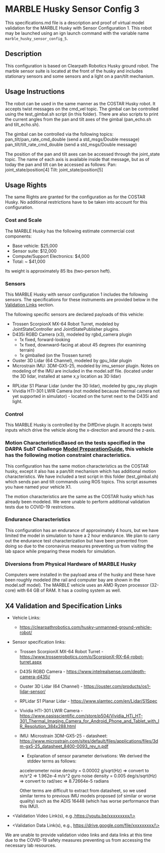 <!---This is a Markdown description of a robot model submitted for inclusion in the DARPA Subterranean Challenge Technology Repository -->

# MARBLE Husky Sensor Config 3
This specifications.md file is a description and proof of virtual model validation for the MARBLE Husky with Sensor Configuration 1. This robot may be launched using an ign launch command with the variable name `marble_husky_sensor_config_5`.

## Description
This configuration is based on Clearpath Robotics Husky ground robot. The marble sensor suite is located at the front of the husky and includes stationary sensors and some sensors and a light on a pan/tilt mechanism.  

## Usage Instructions
The robot can be used in the same manner as the COSTAR Husky robot.  It accepts twist messages on the cmd_vel topic.  The gimbal can be controlled using the test_gimbal.sh script (in this folder).  There are also scripts to print the current angles from the pan and tilt axes of the gimbal (pan_echo.sh and tilt_echo.sh).

The gimbal can be controlled via the following topics:
pan_tilt/pan_rate_cmd_double (send a std_msgs/Double message)
pan_tilt/tilt_rate_cmd_double (send a std_msgs/Double message)

The position of the pan and tilt axes can be accessed through the joint_state topic.  The name of each axis is available inside that message, but as of today the pan and tilt can be accessed as follows:
Pan: joint_state/position[4]
Tilt: joint_state/position[5]

## Usage Rights
The same Rights are granted for the configuration as for the COSTAR Husky. No additional restrictions have to be taken into account for this configuration.

### Cost and Scale
The MARBLE Husky has the following estimate commercial cost components:
* Base vehicle: $25,000
* Sensor suite: $12,000
* Compute/Support Electronics: $4,000
* Total: ~ $41,000

Its weight is approximately 85 lbs (two-person heft).

### Sensors
This MARBLE Husky with sensor configuration 1 includes the following sensors. The specifications for these instruments are provided below in the [Validation Links](#validation_links) section.

The following specific sensors are declared payloads of this vehicle:

* Trossen ScorpionX MX-64 Robot Turret, modeled by JointStateController and JointStatePublisher plugins.
* D435i RGBD Camera (x3), modeled by rgbd_camera plugin
  - 1x fixed, forward-looking
  - 1x fixed, downward-facing at about 45 degrees (for examining terrain)
  - 1x gimballed (on the Trossen turret)
* Ouster 3D Lidar (64 Channel), modeled by gpu_lidar plugin
* Microstrain IMU: 3DM-GX5-25, modeled by imu_sensor plugin. Notes on modeling of the IMU are included in the model.sdf file.  (located under the 3D lidar, installed at same x,y location as 3D lidar)
- RPLidar S1 Planar Lidar (under the 3D lidar), modeled by gpu_ray plugin
- Vividia HTI-301 LWIR Camera (not modeled because thermal camera not yet supported in simulator) - located on the turret next to the D435i and light.  

### Control
This MARBLE Husky is controlled by the DiffDrive plugin.  It accepts twist inputs which drive the vehicle along the x-direction and around the z-axis.  

### Motion CharacteristicsBased on the tests specified in the DARPA SubT Challenge [Model PreparationGuide](https://subtchallenge.com/\<fix_me\>), this vehicle has the following motion constraint characteristics.

This configuration has the same motion characteristics as the COSTAR husky, except it also has a pan/tilt mechanism which has additional motion characteristics.  We have included a test script in this folder (test_gimbal.sh) which sends pan and tilt commands using ROS topics.  This script assumes you have named your vehicle X1.  

The motion characteristics are the same as the COSTAR husky which has already been modeled.  We were unable to perform additional validation tests due to COVID-19 restrictions.  

### Endurance Characteristics
This configuration has an endurance of approximately 4 hours, but we have limited the model in simulation to have a 2 hour endurance.  We plan to carry out the endurance test characterization but have been prevented from doing so due to the coronavirus measures preventing us from visiting the lab space while preparing these models for simulation.  

### Diversions from Physical Hardware of MARBLE Husky
Computers were installed in the payload area of the husky and these have been roughly modeled (the rail and computer bay are shown in the model.sdf model).  The MARBLE vehicle uses an AMD Ryzen processor (32-core) with 64 GB of RAM.  It has a cooling system as well.  

## X4 Validation and Specification Links
* Vehicle Links:
  * https://clearpathrobotics.com/husky-unmanned-ground-vehicle-robot/

* Sensor specification links:
  * Trossen ScorpionX MX-64 Robot Turret - https://www.trossenrobotics.com/p/ScorpionX-RX-64-robot-turret.aspx
  * D435i RGBD Camera - https://www.intelrealsense.com/depth-camera-d435i/
  * Ouster 3D Lidar (64 Channel) - https://ouster.com/products/os1-lidar-sensor/
  * RPLidar S1 Planar Lidar - https://www.slamtec.com/en/Lidar/S1Spec
  * Vividia HTI-301 LWIR Camera - https://www.oasisscientific.com/store/p504/Vividia_HTi_HT-301_Thermal_Imaging_Camera_for_Android_Phone_and_Tablet_with_IR_Resolution_384x288.html  
  * IMU: Microstrain 3DM-GX5-25 - datasheet: https://www.microstrain.com/sites/default/files/applications/files/3dm-gx5-25_datasheet_8400-0093_rev_n.pdf
    * Explanation of sensor parameter derivations:
	We derived the stddev terms as follows:

	accelerometer noise density = 0.00002 g/sqrt(Hz)
		=> convert to m/s^2 => 1.962e-4 m/s^2
	gyro noise density = 0.005 deg/s/sqrt(Hz)
		=> convert to rad/sec => 8.72664e-5 radians

	Other terms are difficult to extract from datasheet, so we used similar terms to previous IMU models proposed (of similar or worse quality) such as the ADIS 16448 (which has worse performance than this IMU).

* \<Validation Video Link(s), e.g.,https://youtu.be/xxxxxxxxx/\>
* \<Validation Data Link(s), e.g., https://drive.google.com/file/xxxxxxxxx/\>

We are unable to provide validation video links and data links at this time due to the COVID-19 safety measures preventing us from accessing the necessary lab resources.  
